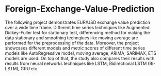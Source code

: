 # Foreign-Exchange-Value-Prediction
The following project demonstrates EUR/USD exchange value prediction over a wide time frame.
Different time series techniques like Augmented Dickey–Fuller test for stationary test, differencing method for making the data stationary and smoothing technqiues like moving average are performed for the preprocessing of the data.
Moreover, the project showcases different models and metric scores of different time series models like AutoRegressive model, moving average, ARIMA, SARIMAX, ETS models are used. On top of that, the study also compares their results with results from neural networks techniques like LSTM, Bidirectional LSTM (Bi-LSTM), GRU etc.
